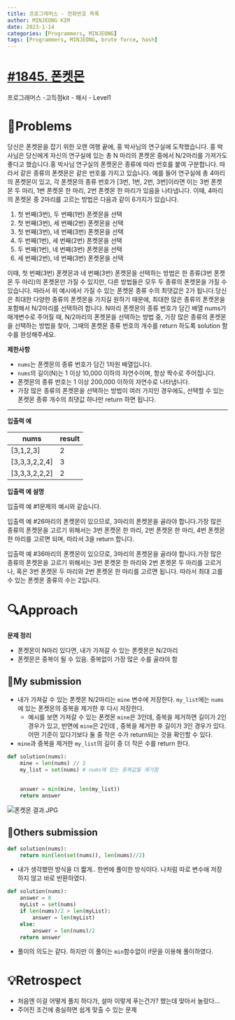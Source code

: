 ```yaml
---
title: 프로그래머스 - 전화번호 목록
author: MINJEONG KIM
date: 2023-1-14
categories: [Programmers, MINJEONG]
tags: [Programmers, MINJEONG, brute force, hash]
---
```


# [#1845. 폰켓몬](https://school.programmers.co.kr/learn/courses/30/lessons/1845)
프로그래머스 -고득점kit - 해시 - Level1

# 📖Problems

당신은 폰켓몬을 잡기 위한 오랜 여행 끝에, 홍 박사님의 연구실에 도착했습니다. 홍 박사님은 당신에게 자신의 연구실에 있는 총 N 마리의 폰켓몬 중에서 N/2마리를 가져가도 좋다고 했습니다.홍 박사님 연구실의 폰켓몬은 종류에 따라 번호를 붙여 구분합니다. 따라서 같은 종류의 폰켓몬은 같은 번호를 가지고 있습니다. 예를 들어 연구실에 총 4마리의 폰켓몬이 있고, 각 폰켓몬의 종류 번호가 [3번, 1번, 2번, 3번]이라면 이는 3번 폰켓몬 두 마리, 1번 폰켓몬 한 마리, 2번 폰켓몬 한 마리가 있음을 나타냅니다. 이때, 4마리의 폰켓몬 중 2마리를 고르는 방법은 다음과 같이 6가지가 있습니다.

1. 첫 번째(3번), 두 번째(1번) 폰켓몬을 선택
2. 첫 번째(3번), 세 번째(2번) 폰켓몬을 선택
3. 첫 번째(3번), 네 번째(3번) 폰켓몬을 선택
4. 두 번째(1번), 세 번째(2번) 폰켓몬을 선택
5. 두 번째(1번), 네 번째(3번) 폰켓몬을 선택
6. 세 번째(2번), 네 번째(3번) 폰켓몬을 선택

이때, 첫 번째(3번) 폰켓몬과 네 번째(3번) 폰켓몬을 선택하는 방법은 한 종류(3번 폰켓몬 두 마리)의 폰켓몬만 가질 수 있지만, 다른 방법들은 모두 두 종류의 폰켓몬을 가질 수 있습니다. 따라서 위 예시에서 가질 수 있는 폰켓몬 종류 수의 최댓값은 2가 됩니다.당신은 최대한 다양한 종류의 폰켓몬을 가지길 원하기 때문에, 최대한 많은 종류의 폰켓몬을 포함해서 N/2마리를 선택하려 합니다. N마리 폰켓몬의 종류 번호가 담긴 배열 nums가 매개변수로 주어질 때, N/2마리의 폰켓몬을 선택하는 방법 중, 가장 많은 종류의 폰켓몬을 선택하는 방법을 찾아, 그때의 폰켓몬 종류 번호의 개수를 return 하도록 solution 함수를 완성해주세요.

**제한사항**

- `nums`는 폰켓몬의 종류 번호가 담긴 1차원 배열입니다.
- `nums`의 길이(N)는 1 이상 10,000 이하의 자연수이며, 항상 짝수로 주어집니다.
- 폰켓몬의 종류 번호는 1 이상 200,000 이하의 자연수로 나타냅니다.
- 가장 많은 종류의 폰켓몬을 선택하는 방법이 여러 가지인 경우에도, 선택할 수 있는 폰켓몬 종류 개수의 최댓값 하나만 return 하면 됩니다.

---

**입출력 예**

| nums | result |
| --- | --- |
| [3,1,2,3] | 2 |
| [3,3,3,2,2,4] | 3 |
| [3,3,3,2,2,2] | 2 |

**입출력 예 설명**

입출력 예 #1문제의 예시와 같습니다.

입출력 예 #26마리의 폰켓몬이 있으므로, 3마리의 폰켓몬을 골라야 합니다.가장 많은 종류의 폰켓몬을 고르기 위해서는 3번 폰켓몬 한 마리, 2번 폰켓몬 한 마리, 4번 폰켓몬 한 마리를 고르면 되며, 따라서 3을 return 합니다.

입출력 예 #36마리의 폰켓몬이 있으므로, 3마리의 폰켓몬을 골라야 합니다.가장 많은 종류의 폰켓몬을 고르기 위해서는 3번 폰켓몬 한 마리와 2번 폰켓몬 두 마리를 고르거나, 혹은 3번 폰켓몬 두 마리와 2번 폰켓몬 한 마리를 고르면 됩니다. 따라서 최대 고를 수 있는 폰켓몬 종류의 수는 2입니다.

# 🔍Approach

**문제 정리**

- 폰켓몬이 N마리 있다면, 내가 가져갈 수 있는 폰켓몬은 N/2마리
- 폰켓몬은 중복이 될 수 있음. 중복없이 가장 많은 수를 골라야 함

## 🚩My submission

- 내가 가져갈 수 있는 폰켓몬 N/2마리는 `mine` 변수에 저장한다. `my_list`에는 `nums`에 있는 폰켓몬의 중복을 제거한 후 다시 저장한다.
    - 예시를 보면 가져갈 수 있는 폰켓몬 `mine`은 3인데, 중복을 제거하면 길이가 2인 경우가 있고, 반면에 `mine`은 2인데 , 중복을 제거한 후 길이가 3인 경우가 있다. 어떤 기준이 있다기보다 둘 중 작은 수가 return되는 것을 확인할 수 있다.
- `mine`과 중복을 제거한 `my_list`의 길이 중 더 작은 수를 return 한다.

```python
def solution(nums):
    mine = len(nums) // 2
    my_list = set(nums) # nums에 있는 중복값들 제거함
    
    
    answer = min(mine, len(my_list))
    return answer
```

![폰켓몬 결과.JPG](#1845%20%E1%84%91%E1%85%A9%E1%86%AB%E1%84%8F%E1%85%A6%E1%86%BA%E1%84%86%E1%85%A9%E1%86%AB%201e3dab97ba684f9dbd3b1c5beeb73bd8/%25ED%258F%25B0%25EC%25BC%2593%25EB%25AA%25AC_%25EA%25B2%25B0%25EA%25B3%25BC.jpg)

## 🚩Others submission

```python
def solution(nums):
    return min(len(set(nums)), len(nums)//2)
```

- 내가 생각했떤 방식을 더 짧게.. 한번에 풀이한 방식이다. 
나처럼 따로 변수에 저장하지 않고 바로 반환하였다.

```python
def solution(nums):
    answer = 0
    myList = set(nums)
    if len(nums)/2 > len(myList):
        answer = len(myList)
    else:
        answer = len(nums)/2
    return answer
```

- 풀이의 의도는 같다. 하지만 이 풀이는 `min`함수없이 if문을 이용해 풀이하였다.

# 💡Retrospect

- 처음엔 이걸 어떻게 풀지 하다가, 설마 이렇게 푸는건가? 했는데 맞아서 놀랐다…
- 주어진 조건에 충실하면 쉽게 맞출 수 있는 문제
